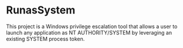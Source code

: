 # RunasSystem
This project is a Windows privilege escalation tool that allows a user to launch any application as NT AUTHORITY/SYSTEM by leveraging an existing SYSTEM process token.
